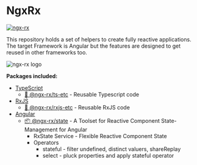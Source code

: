 # NgxRx

[![ngx-rx](https://circleci.com/gh/BioPhoton/ngx-rx.svg?style=shield)](https://circleci.com/gh/BioPhoton/ngx-rx)

This repository holds a set of helpers to create fully reactive applications.
The target Framework is Angular but the features are designed to get reused in other frameworks too.

![ngx-rx logo](https://raw.githubusercontent.com/BioPhoton/ngx-rx/master/images/ngx-rx_logo.png)

**Packages included:**

- [TypeScript](https://www.typescriptlang.org/)
  - [💾 @ngx-rx/ts-etc](https://github.com/BioPhoton/ngx-rx/tree/master/libs/ts-etc/Readme.md) - Reusable Typescript code
- [RxJS](https://rxjs.dev)
  - [💾 @ngx-rx/rxjs-etc](https://github.com/BioPhoton/ngx-rx/tree/master/libs/rxjs-etc/Readme.md) - Reusable RxJS code
- [Angular](https://angular.io)
  - [📦 @ngx-rx/state](https://github.com/BioPhoton/ngx-rx/tree/master/libs/state/Readme.md) - A Toolset for Reactive Component State-Management for Angular
    - RxState Service - Flexible Reactive Component State
    - Operators
      - stateful - filter undefined, distinct valuers, shareReplay
      - select - pluck properties and apply stateful operator

